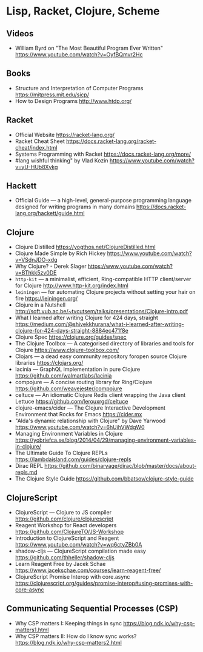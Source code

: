 # Lisp, Racket, Clojure, Scheme

## Videos

* William Byrd on "The Most Beautiful Program Ever Written"
  https://www.youtube.com/watch?v=OyfBQmvr2Hc

## Books

* Structure and Interpretation of Computer Programs
  https://mitpress.mit.edu/sicp/
* How to Design Programs
  http://www.htdp.org/

## Racket

* Official Website
  https://racket-lang.org/
* Racket Cheat Sheet
  https://docs.racket-lang.org/racket-cheat/index.html
* Systems Programming with Racket
  https://docs.racket-lang.org/more/
* #lang wishful thinking" by Vlad Kozin
  https://www.youtube.com/watch?v=yU-HUb8Xykg

## Hackett

* Official Guide — a high-level, general-purpose programming language designed for writing programs in many domains
  https://docs.racket-lang.org/hackett/guide.html

## Clojure

* Clojure Distilled
  https://yogthos.net/ClojureDistilled.html
* Clojure Made Simple by Rich Hickey
  https://www.youtube.com/watch?v=VSdnJDO-xdg
* Why Clojure? - Derek Slager
  https://www.youtube.com/watch?v=BThkk5zv0DE
* `http-kit` — a minimalist, efficient, Ring-compatible HTTP client/server for Clojure
  http://www.http-kit.org/index.html
* `leiningen` — for automating Clojure projects without setting your hair on fire
  https://leiningen.org/
* Clojure in a Nutshell
  http://soft.vub.ac.be/~tvcutsem/talks/presentations/Clojure-intro.pdf
* What I learned after writing Clojure for 424 days, straight
  https://medium.com/@shivekkhurana/what-i-learned-after-writing-clojure-for-424-days-straight-8884ec471f8e
* Clojure Spec
  https://clojure.org/guides/spec
* The Clojure Toolbox — A categorised directory of libraries and tools for Clojure
  https://www.clojure-toolbox.com/
* Clojars — a dead easy community repository foropen source Clojure libraries
  https://clojars.org/
* lacinia — GraphQL implementation in pure Clojure 
  https://github.com/walmartlabs/lacinia
* compojure — A concise routing library for Ring/Clojure
  https://github.com/weavejester/compojure
* celtuce — An idiomatic Clojure Redis client wrapping the Java client Lettuce
  https://github.com/lerouxrgd/celtuce
* clojure-emacs/cider — The Clojure Interactive Development Environment that Rocks for Emacs
  https://cider.mx
* "Alda's dynamic relationship with Clojure" by Dave Yarwood
  https://www.youtube.com/watch?v=6hUihVWdgW0
* Managing Environment Variables in Clojure
  https://yobriefca.se/blog/2014/04/29/managing-environment-variables-in-clojure/
* The Ultimate Guide To Clojure REPLs
  https://lambdaisland.com/guides/clojure-repls
* Dirac REPL
  https://github.com/binaryage/dirac/blob/master/docs/about-repls.md
* The Clojure Style Guide
  https://github.com/bbatsov/clojure-style-guide


## ClojureScript

* ClojureScript — Clojure to JS compiler
  https://github.com/clojure/clojurescript
* Reagent Workshop for React developers
  https://github.com/ClojureTO/JS-Workshop
* Introduction to ClojureScript and Reagent
  https://www.youtube.com/watch?v=wq6ctyZBb0A
* shadow-cljs — ClojureScript compilation made easy
  https://github.com/thheller/shadow-cljs
* Learn Reagent Free by Jacek Schae
  https://www.jacekschae.com/courses/learn-reagent-free/
* ClojureScript Promise Interop with core.async
  https://clojurescript.org/guides/promise-interop#using-promises-with-core-async
  

## Communicating Sequential Processes (CSP)

* Why CSP matters I: Keeping things in sync
  https://blog.ndk.io/why-csp-matters1.html
* Why CSP matters II: How do I know sync works?
  https://blog.ndk.io/why-csp-matters2.html
